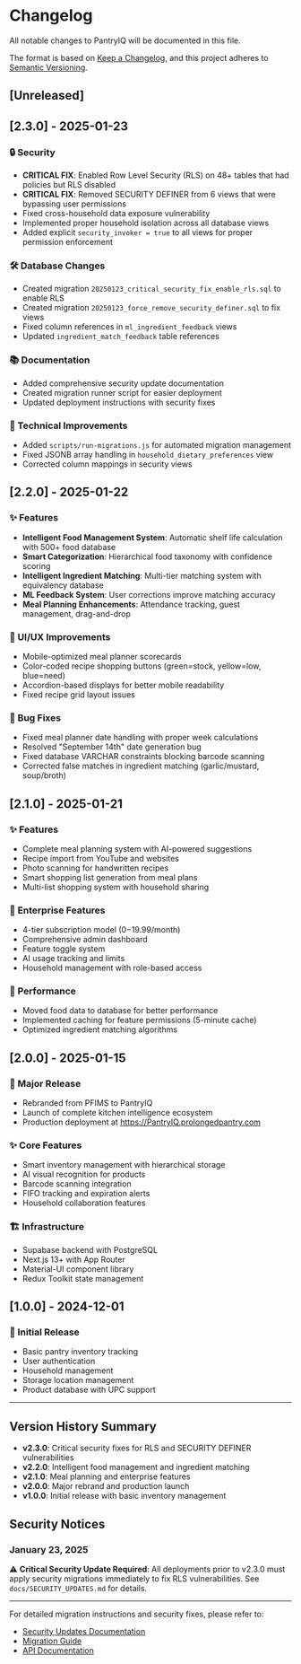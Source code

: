 # Changelog

All notable changes to PantryIQ will be documented in this file.

The format is based on [Keep a Changelog](https://keepachangelog.com/en/1.0.0/),
and this project adheres to [Semantic Versioning](https://semver.org/spec/v2.0.0.html).

## [Unreleased]

## [2.3.0] - 2025-01-23

### 🔒 Security
- **CRITICAL FIX**: Enabled Row Level Security (RLS) on 48+ tables that had policies but RLS disabled
- **CRITICAL FIX**: Removed SECURITY DEFINER from 6 views that were bypassing user permissions
- Fixed cross-household data exposure vulnerability
- Implemented proper household isolation across all database views
- Added explicit `security_invoker = true` to all views for proper permission enforcement

### 🛠️ Database Changes
- Created migration `20250123_critical_security_fix_enable_rls.sql` to enable RLS
- Created migration `20250123_force_remove_security_definer.sql` to fix views
- Fixed column references in `ml_ingredient_feedback` views
- Updated `ingredient_match_feedback` table references

### 📚 Documentation
- Added comprehensive security update documentation
- Created migration runner script for easier deployment
- Updated deployment instructions with security fixes

### 🔧 Technical Improvements
- Added `scripts/run-migrations.js` for automated migration management
- Fixed JSONB array handling in `household_dietary_preferences` view
- Corrected column mappings in security views

## [2.2.0] - 2025-01-22

### ✨ Features
- **Intelligent Food Management System**: Automatic shelf life calculation with 500+ food database
- **Smart Categorization**: Hierarchical food taxonomy with confidence scoring
- **Intelligent Ingredient Matching**: Multi-tier matching system with equivalency database
- **ML Feedback System**: User corrections improve matching accuracy
- **Meal Planning Enhancements**: Attendance tracking, guest management, drag-and-drop

### 🎨 UI/UX Improvements
- Mobile-optimized meal planner scorecards
- Color-coded recipe shopping buttons (green=stock, yellow=low, blue=need)
- Accordion-based displays for better mobile readability
- Fixed recipe grid layout issues

### 🐛 Bug Fixes
- Fixed meal planner date handling with proper week calculations
- Resolved "September 14th" date generation bug
- Fixed database VARCHAR constraints blocking barcode scanning
- Corrected false matches in ingredient matching (garlic/mustard, soup/broth)

## [2.1.0] - 2025-01-21

### ✨ Features
- Complete meal planning system with AI-powered suggestions
- Recipe import from YouTube and websites
- Photo scanning for handwritten recipes
- Smart shopping list generation from meal plans
- Multi-list shopping system with household sharing

### 💼 Enterprise Features
- 4-tier subscription model ($0-$19.99/month)
- Comprehensive admin dashboard
- Feature toggle system
- AI usage tracking and limits
- Household management with role-based access

### 🚀 Performance
- Moved food data to database for better performance
- Implemented caching for feature permissions (5-minute cache)
- Optimized ingredient matching algorithms

## [2.0.0] - 2025-01-15

### 🎉 Major Release
- Rebranded from PFIMS to PantryIQ
- Launch of complete kitchen intelligence ecosystem
- Production deployment at https://PantryIQ.prolongedpantry.com

### ✨ Core Features
- Smart inventory management with hierarchical storage
- AI visual recognition for products
- Barcode scanning integration
- FIFO tracking and expiration alerts
- Household collaboration features

### 🏗️ Infrastructure
- Supabase backend with PostgreSQL
- Next.js 13+ with App Router
- Material-UI component library
- Redux Toolkit state management

## [1.0.0] - 2024-12-01

### 🚀 Initial Release
- Basic pantry inventory tracking
- User authentication
- Household management
- Storage location management
- Product database with UPC support

---

## Version History Summary

- **v2.3.0**: Critical security fixes for RLS and SECURITY DEFINER vulnerabilities
- **v2.2.0**: Intelligent food management and ingredient matching
- **v2.1.0**: Meal planning and enterprise features
- **v2.0.0**: Major rebrand and production launch
- **v1.0.0**: Initial release with basic inventory management

## Security Notices

### January 23, 2025
⚠️ **Critical Security Update Required**: All deployments prior to v2.3.0 must apply security migrations immediately to fix RLS vulnerabilities. See `docs/SECURITY_UPDATES.md` for details.

---

For detailed migration instructions and security fixes, please refer to:
- [Security Updates Documentation](docs/SECURITY_UPDATES.md)
- [Migration Guide](docs/MIGRATION.md)
- [API Documentation](docs/API.md)